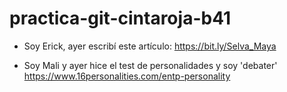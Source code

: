# practica-git-cintaroja-b41

- Soy Erick, ayer escribí este artículo: 
    https://bit.ly/Selva_Maya

- Soy Mali y ayer hice el test de personalidades y soy 'debater'
    https://www.16personalities.com/entp-personality
